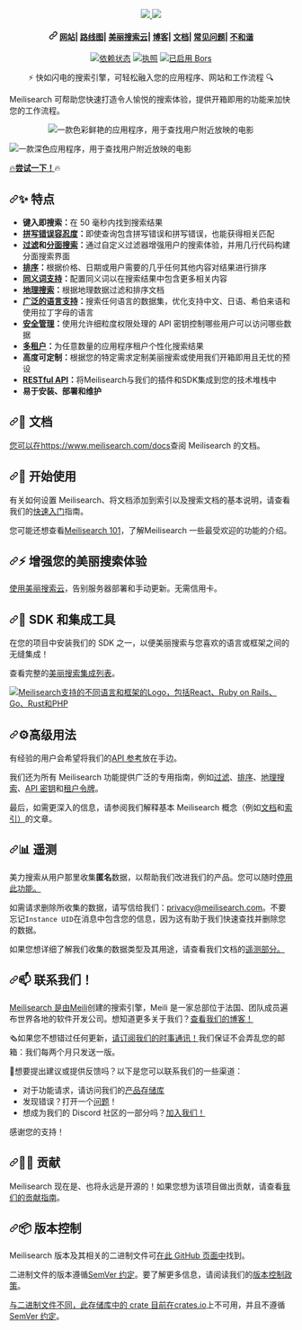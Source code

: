 <div class="Box-sc-g0xbh4-0 bJMeLZ js-snippet-clipboard-copy-unpositioned" data-hpc="true"><article class="markdown-body entry-content container-lg" itemprop="text"><p align="center" dir="auto">
  <a href="https://www.meilisearch.com/?utm_campaign=oss&amp;utm_source=github&amp;utm_medium=meilisearch&amp;utm_content=logo#gh-light-mode-only" rel="nofollow">
    <img src="/meilisearch/meilisearch/raw/main/assets/meilisearch-logo-light.svg?sanitize=true#gh-light-mode-only" style="max-width: 100%;">
  </a>
  <a href="https://www.meilisearch.com/?utm_campaign=oss&amp;utm_source=github&amp;utm_medium=meilisearch&amp;utm_content=logo#gh-dark-mode-only" rel="nofollow">
    <img src="/meilisearch/meilisearch/raw/main/assets/meilisearch-logo-dark.svg?sanitize=true#gh-dark-mode-only" style="max-width: 100%;">
  </a>
</p>
<h4 align="center" tabindex="-1" dir="auto"><a id="user-content---website---roadmap---meilisearch-cloud---blog---documentation---faq---discord" class="anchor" aria-hidden="true" tabindex="-1" href="#--website---roadmap---meilisearch-cloud---blog---documentation---faq---discord"><svg class="octicon octicon-link" viewBox="0 0 16 16" version="1.1" width="16" height="16" aria-hidden="true"><path d="m7.775 3.275 1.25-1.25a3.5 3.5 0 1 1 4.95 4.95l-2.5 2.5a3.5 3.5 0 0 1-4.95 0 .751.751 0 0 1 .018-1.042.751.751 0 0 1 1.042-.018 1.998 1.998 0 0 0 2.83 0l2.5-2.5a2.002 2.002 0 0 0-2.83-2.83l-1.25 1.25a.751.751 0 0 1-1.042-.018.751.751 0 0 1-.018-1.042Zm-4.69 9.64a1.998 1.998 0 0 0 2.83 0l1.25-1.25a.751.751 0 0 1 1.042.018.751.751 0 0 1 .018 1.042l-1.25 1.25a3.5 3.5 0 1 1-4.95-4.95l2.5-2.5a3.5 3.5 0 0 1 4.95 0 .751.751 0 0 1-.018 1.042.751.751 0 0 1-1.042.018 1.998 1.998 0 0 0-2.83 0l-2.5 2.5a1.998 1.998 0 0 0 0 2.83Z"></path></svg></a>
  <a href="https://www.meilisearch.com/?utm_campaign=oss&amp;utm_source=github&amp;utm_medium=meilisearch&amp;utm_content=nav" rel="nofollow"><font style="vertical-align: inherit;"><font style="vertical-align: inherit;">网站</font></font></a><font style="vertical-align: inherit;"><font style="vertical-align: inherit;">|
  </font></font><a href="https://roadmap.meilisearch.com/tabs/1-under-consideration" rel="nofollow"><font style="vertical-align: inherit;"><font style="vertical-align: inherit;">路线图</font></font></a><font style="vertical-align: inherit;"><font style="vertical-align: inherit;">|
  </font></font><a href="https://www.meilisearch.com/pricing?utm_campaign=oss&amp;utm_source=github&amp;utm_medium=meilisearch&amp;utm_content=nav" rel="nofollow"><font style="vertical-align: inherit;"><font style="vertical-align: inherit;">美丽搜索云</font></font></a><font style="vertical-align: inherit;"><font style="vertical-align: inherit;">|
  </font></font><a href="https://blog.meilisearch.com/?utm_campaign=oss&amp;utm_source=github&amp;utm_medium=meilisearch&amp;utm_content=nav" rel="nofollow"><font style="vertical-align: inherit;"><font style="vertical-align: inherit;">博客</font></font></a><font style="vertical-align: inherit;"><font style="vertical-align: inherit;">|
  </font></font><a href="https://www.meilisearch.com/docs?utm_campaign=oss&amp;utm_source=github&amp;utm_medium=meilisearch&amp;utm_content=nav" rel="nofollow"><font style="vertical-align: inherit;"><font style="vertical-align: inherit;">文档</font></font></a><font style="vertical-align: inherit;"><font style="vertical-align: inherit;">|
  </font></font><a href="https://www.meilisearch.com/docs/faq?utm_campaign=oss&amp;utm_source=github&amp;utm_medium=meilisearch&amp;utm_content=nav" rel="nofollow"><font style="vertical-align: inherit;"><font style="vertical-align: inherit;">常见问题</font></font></a><font style="vertical-align: inherit;"><font style="vertical-align: inherit;">|
  </font></font><a href="https://discord.meilisearch.com/?utm_campaign=oss&amp;utm_source=github&amp;utm_medium=meilisearch&amp;utm_content=nav" rel="nofollow"><font style="vertical-align: inherit;"><font style="vertical-align: inherit;">不和谐</font></font></a>
</h4>
<p align="center" dir="auto">
  <a href="https://deps.rs/repo/github/meilisearch/meilisearch" rel="nofollow"><img src="https://camo.githubusercontent.com/b6f7e6c1c2ccb83aab985d06d31db2c45f0e588198d93ad5a961fecb22c59f94/68747470733a2f2f646570732e72732f7265706f2f6769746875622f6d65696c697365617263682f6d65696c697365617263682f7374617475732e737667" alt="依赖状态" data-canonical-src="https://deps.rs/repo/github/meilisearch/meilisearch/status.svg" style="max-width: 100%;"></a>
  <a href="https://github.com/meilisearch/meilisearch/blob/main/LICENSE"><img src="https://camo.githubusercontent.com/0c3877790226345702a26996c3370b71073639ee9368116aa1b2b03a7497ca11/68747470733a2f2f696d672e736869656c64732e696f2f62616467652f6c6963656e73652d4d49542d696e666f726d6174696f6e616c" alt="执照" data-canonical-src="https://img.shields.io/badge/license-MIT-informational" style="max-width: 100%;"></a>
  <a href="https://ms-bors.herokuapp.com/repositories/52" rel="nofollow"><img src="https://camo.githubusercontent.com/6bfc981abf563d06f9eedaddba6282633273b2804cb7a70bf8db8a7ac404088b/68747470733a2f2f626f72732e746563682f696d616765732f62616467655f736d616c6c2e737667" alt="已启用 Bors" data-canonical-src="https://bors.tech/images/badge_small.svg" style="max-width: 100%;"></a>
</p>
<p align="center" dir="auto"><font style="vertical-align: inherit;"><font style="vertical-align: inherit;">⚡ 快如闪电的搜索引擎，可轻松融入您的应用程序、网站和工作流程 🔍</font></font></p>
<p dir="auto"><font style="vertical-align: inherit;"><font style="vertical-align: inherit;">Meilisearch 可帮助您快速打造令人愉悦的搜索体验，提供开箱即用的功能来加快您的工作流程。</font></font></p>
<p align="center" name="user-content-demo" dir="auto">
  <animated-image data-catalyst=""><a href="https://where2watch.meilisearch.com/?utm_campaign=oss&amp;utm_source=github&amp;utm_medium=meilisearch&amp;utm_content=demo-gif#gh-light-mode-only" rel="nofollow" data-target="animated-image.originalLink">
    <img src="/meilisearch/meilisearch/raw/main/assets/demo-light.gif#gh-light-mode-only" alt="一款色彩鲜艳的应用程序，用于查找用户附近放映的电影" style="max-width: 100%; display: inline-block;" data-target="animated-image.originalImage">
  </a>
      <span class="AnimatedImagePlayer" data-target="animated-image.player" hidden="">
        <a data-target="animated-image.replacedLink" class="AnimatedImagePlayer-images" href="https://where2watch.meilisearch.com/?utm_campaign=oss&amp;utm_source=github&amp;utm_medium=meilisearch&amp;utm_content=demo-gif#gh-light-mode-only" target="_blank">
          
        
  <animated-image data-catalyst=""><a href="https://where2watch.meilisearch.com/?utm_campaign=oss&amp;utm_source=github&amp;utm_medium=meilisearch&amp;utm_content=demo-gif#gh-dark-mode-only" rel="nofollow" data-target="animated-image.originalLink">
    <img src="/meilisearch/meilisearch/raw/main/assets/demo-dark.gif#gh-dark-mode-only" alt="一款深色应用程序，用于查找用户附近放映的电影" style="max-width: 100%; display: inline-block;" data-target="animated-image.originalImage">
  </a>
      <span class="AnimatedImagePlayer" data-target="animated-image.player" hidden="">
        <a data-target="animated-image.replacedLink" class="AnimatedImagePlayer-images" href="https://where2watch.meilisearch.com/?utm_campaign=oss&amp;utm_source=github&amp;utm_medium=meilisearch&amp;utm_content=demo-gif#gh-dark-mode-only" target="_blank">
          
        
</p>
<p dir="auto"><font style="vertical-align: inherit;"><font style="vertical-align: inherit;">🔥</font></font><a href="https://where2watch.meilisearch.com/?utm_campaign=oss&amp;utm_source=github&amp;utm_medium=meilisearch&amp;utm_content=demo-link" rel="nofollow"><strong><font style="vertical-align: inherit;"><font style="vertical-align: inherit;">尝试一下！</font></font></strong></a><font style="vertical-align: inherit;"><font style="vertical-align: inherit;">🔥</font></font></p>
<h2 tabindex="-1" dir="auto"><a id="user-content--features" class="anchor" aria-hidden="true" tabindex="-1" href="#-features"><svg class="octicon octicon-link" viewBox="0 0 16 16" version="1.1" width="16" height="16" aria-hidden="true"><path d="m7.775 3.275 1.25-1.25a3.5 3.5 0 1 1 4.95 4.95l-2.5 2.5a3.5 3.5 0 0 1-4.95 0 .751.751 0 0 1 .018-1.042.751.751 0 0 1 1.042-.018 1.998 1.998 0 0 0 2.83 0l2.5-2.5a2.002 2.002 0 0 0-2.83-2.83l-1.25 1.25a.751.751 0 0 1-1.042-.018.751.751 0 0 1-.018-1.042Zm-4.69 9.64a1.998 1.998 0 0 0 2.83 0l1.25-1.25a.751.751 0 0 1 1.042.018.751.751 0 0 1 .018 1.042l-1.25 1.25a3.5 3.5 0 1 1-4.95-4.95l2.5-2.5a3.5 3.5 0 0 1 4.95 0 .751.751 0 0 1-.018 1.042.751.751 0 0 1-1.042.018 1.998 1.998 0 0 0-2.83 0l-2.5 2.5a1.998 1.998 0 0 0 0 2.83Z"></path></svg></a><font style="vertical-align: inherit;"><font style="vertical-align: inherit;">✨ 特点</font></font></h2>
<ul dir="auto">
<li><strong><font style="vertical-align: inherit;"><font style="vertical-align: inherit;">键入即搜索：</font></font></strong><font style="vertical-align: inherit;"><font style="vertical-align: inherit;">在 50 毫秒内找到搜索结果</font></font></li>
<li><strong><a href="https://www.meilisearch.com/docs/learn/getting_started/customizing_relevancy?utm_campaign=oss&amp;utm_source=github&amp;utm_medium=meilisearch&amp;utm_content=features#typo-tolerance" rel="nofollow"><font style="vertical-align: inherit;"><font style="vertical-align: inherit;">拼写错误容忍度</font></font></a><font style="vertical-align: inherit;"><font style="vertical-align: inherit;">：</font></font></strong><font style="vertical-align: inherit;"><font style="vertical-align: inherit;">即使查询包含拼写错误和拼写错误，也能获得相关匹配</font></font></li>
<li><strong><a href="https://www.meilisearch.com/docs/learn/fine_tuning_results/filtering?utm_campaign=oss&amp;utm_source=github&amp;utm_medium=meilisearch&amp;utm_content=features" rel="nofollow"><font style="vertical-align: inherit;"><font style="vertical-align: inherit;">过滤</font></font></a><font style="vertical-align: inherit;"><font style="vertical-align: inherit;">和</font></font><a href="https://www.meilisearch.com/docs/learn/fine_tuning_results/faceted_search?utm_campaign=oss&amp;utm_source=github&amp;utm_medium=meilisearch&amp;utm_content=features" rel="nofollow"><font style="vertical-align: inherit;"><font style="vertical-align: inherit;">分面搜索</font></font></a><font style="vertical-align: inherit;"><font style="vertical-align: inherit;">：</font></font></strong><font style="vertical-align: inherit;"><font style="vertical-align: inherit;">通过自定义过滤器增强用户的搜索体验，并用几行代码构建分面搜索界面</font></font></li>
<li><strong><a href="https://www.meilisearch.com/docs/learn/fine_tuning_results/sorting?utm_campaign=oss&amp;utm_source=github&amp;utm_medium=meilisearch&amp;utm_content=features" rel="nofollow"><font style="vertical-align: inherit;"><font style="vertical-align: inherit;">排序</font></font></a><font style="vertical-align: inherit;"><font style="vertical-align: inherit;">：</font></font></strong><font style="vertical-align: inherit;"><font style="vertical-align: inherit;">根据价格、日期或用户需要的几乎任何其他内容对结果进行排序</font></font></li>
<li><strong><a href="https://www.meilisearch.com/docs/learn/getting_started/customizing_relevancy?utm_campaign=oss&amp;utm_source=github&amp;utm_medium=meilisearch&amp;utm_content=features#synonyms" rel="nofollow"><font style="vertical-align: inherit;"><font style="vertical-align: inherit;">同义词支持</font></font></a><font style="vertical-align: inherit;"><font style="vertical-align: inherit;">：</font></font></strong><font style="vertical-align: inherit;"><font style="vertical-align: inherit;">配置同义词以在搜索结果中包含更多相关内容</font></font></li>
<li><strong><a href="https://www.meilisearch.com/docs/learn/fine_tuning_results/geosearch?utm_campaign=oss&amp;utm_source=github&amp;utm_medium=meilisearch&amp;utm_content=features" rel="nofollow"><font style="vertical-align: inherit;"><font style="vertical-align: inherit;">地理搜索</font></font></a><font style="vertical-align: inherit;"><font style="vertical-align: inherit;">：</font></font></strong><font style="vertical-align: inherit;"><font style="vertical-align: inherit;">根据地理数据过滤和排序文档</font></font></li>
<li><strong><a href="https://www.meilisearch.com/docs/learn/what_is_meilisearch/language?utm_campaign=oss&amp;utm_source=github&amp;utm_medium=meilisearch&amp;utm_content=features" rel="nofollow"><font style="vertical-align: inherit;"><font style="vertical-align: inherit;">广泛的语言支持</font></font></a><font style="vertical-align: inherit;"><font style="vertical-align: inherit;">：</font></font></strong><font style="vertical-align: inherit;"><font style="vertical-align: inherit;">搜索任何语言的数据集，优化支持中文、日语、希伯来语和使用拉丁字母的语言</font></font></li>
<li><strong><a href="https://www.meilisearch.com/docs/learn/security/master_api_keys?utm_campaign=oss&amp;utm_source=github&amp;utm_medium=meilisearch&amp;utm_content=features" rel="nofollow"><font style="vertical-align: inherit;"><font style="vertical-align: inherit;">安全管理</font></font></a><font style="vertical-align: inherit;"><font style="vertical-align: inherit;">：</font></font></strong><font style="vertical-align: inherit;"><font style="vertical-align: inherit;">使用允许细粒度权限处理的 API 密钥控制哪些用户可以访问哪些数据</font></font></li>
<li><strong><a href="https://www.meilisearch.com/docs/learn/security/tenant_tokens?utm_campaign=oss&amp;utm_source=github&amp;utm_medium=meilisearch&amp;utm_content=features" rel="nofollow"><font style="vertical-align: inherit;"><font style="vertical-align: inherit;">多租户</font></font></a><font style="vertical-align: inherit;"><font style="vertical-align: inherit;">：</font></font></strong><font style="vertical-align: inherit;"><font style="vertical-align: inherit;">为任意数量的应用程序租户个性化搜索结果</font></font></li>
<li><strong><font style="vertical-align: inherit;"><font style="vertical-align: inherit;">高度可定制：</font></font></strong><font style="vertical-align: inherit;"><font style="vertical-align: inherit;">根据您的特定需求定制美丽搜索或使用我们开箱即用且无忧的预设</font></font></li>
<li><strong><a href="https://www.meilisearch.com/docs/reference/api/overview?utm_campaign=oss&amp;utm_source=github&amp;utm_medium=meilisearch&amp;utm_content=features" rel="nofollow"><font style="vertical-align: inherit;"><font style="vertical-align: inherit;">RESTful API</font></font></a><font style="vertical-align: inherit;"><font style="vertical-align: inherit;">：</font></font></strong><font style="vertical-align: inherit;"><font style="vertical-align: inherit;">将Meilisearch与我们的插件和SDK集成到您的技术堆栈中</font></font></li>
<li><strong><font style="vertical-align: inherit;"><font style="vertical-align: inherit;">易于安装、部署和维护</font></font></strong></li>
</ul>
<h2 tabindex="-1" dir="auto"><a id="user-content--documentation" class="anchor" aria-hidden="true" tabindex="-1" href="#-documentation"><svg class="octicon octicon-link" viewBox="0 0 16 16" version="1.1" width="16" height="16" aria-hidden="true"><path d="m7.775 3.275 1.25-1.25a3.5 3.5 0 1 1 4.95 4.95l-2.5 2.5a3.5 3.5 0 0 1-4.95 0 .751.751 0 0 1 .018-1.042.751.751 0 0 1 1.042-.018 1.998 1.998 0 0 0 2.83 0l2.5-2.5a2.002 2.002 0 0 0-2.83-2.83l-1.25 1.25a.751.751 0 0 1-1.042-.018.751.751 0 0 1-.018-1.042Zm-4.69 9.64a1.998 1.998 0 0 0 2.83 0l1.25-1.25a.751.751 0 0 1 1.042.018.751.751 0 0 1 .018 1.042l-1.25 1.25a3.5 3.5 0 1 1-4.95-4.95l2.5-2.5a3.5 3.5 0 0 1 4.95 0 .751.751 0 0 1-.018 1.042.751.751 0 0 1-1.042.018 1.998 1.998 0 0 0-2.83 0l-2.5 2.5a1.998 1.998 0 0 0 0 2.83Z"></path></svg></a><font style="vertical-align: inherit;"><font style="vertical-align: inherit;">📖 文档</font></font></h2>
<p dir="auto"><font style="vertical-align: inherit;"></font><a href="https://www.meilisearch.com/docs/?utm_campaign=oss&amp;utm_source=github&amp;utm_medium=meilisearch&amp;utm_content=docs" rel="nofollow"><font style="vertical-align: inherit;"><font style="vertical-align: inherit;">您可以在https://www.meilisearch.com/docs</font></font></a><font style="vertical-align: inherit;"><font style="vertical-align: inherit;">查阅 Meil&ZeroWidthSpace;&ZeroWidthSpace;isearch 的文档</font><font style="vertical-align: inherit;">。</font></font></p>
<h2 tabindex="-1" dir="auto"><a id="user-content--getting-started" class="anchor" aria-hidden="true" tabindex="-1" href="#-getting-started"><svg class="octicon octicon-link" viewBox="0 0 16 16" version="1.1" width="16" height="16" aria-hidden="true"><path d="m7.775 3.275 1.25-1.25a3.5 3.5 0 1 1 4.95 4.95l-2.5 2.5a3.5 3.5 0 0 1-4.95 0 .751.751 0 0 1 .018-1.042.751.751 0 0 1 1.042-.018 1.998 1.998 0 0 0 2.83 0l2.5-2.5a2.002 2.002 0 0 0-2.83-2.83l-1.25 1.25a.751.751 0 0 1-1.042-.018.751.751 0 0 1-.018-1.042Zm-4.69 9.64a1.998 1.998 0 0 0 2.83 0l1.25-1.25a.751.751 0 0 1 1.042.018.751.751 0 0 1 .018 1.042l-1.25 1.25a3.5 3.5 0 1 1-4.95-4.95l2.5-2.5a3.5 3.5 0 0 1 4.95 0 .751.751 0 0 1-.018 1.042.751.751 0 0 1-1.042.018 1.998 1.998 0 0 0-2.83 0l-2.5 2.5a1.998 1.998 0 0 0 0 2.83Z"></path></svg></a><font style="vertical-align: inherit;"><font style="vertical-align: inherit;">🚀 开始使用</font></font></h2>
<p dir="auto"><font style="vertical-align: inherit;"><font style="vertical-align: inherit;">有关如何设置 Meil&ZeroWidthSpace;&ZeroWidthSpace;isearch、将文档添加到索引以及搜索文档的基本说明，请查看我们的</font></font><a href="https://www.meilisearch.com/docs/learn/getting_started/quick_start?utm_campaign=oss&amp;utm_source=github&amp;utm_medium=meilisearch&amp;utm_content=get-started" rel="nofollow"><font style="vertical-align: inherit;"><font style="vertical-align: inherit;">快速入门</font></font></a><font style="vertical-align: inherit;"><font style="vertical-align: inherit;">指南。</font></font></p>
<p dir="auto"><font style="vertical-align: inherit;"><font style="vertical-align: inherit;">您可能还想查看</font></font><a href="https://www.meilisearch.com/docs/learn/getting_started/filtering_and_sorting?utm_campaign=oss&amp;utm_source=github&amp;utm_medium=meilisearch&amp;utm_content=get-started" rel="nofollow"><font style="vertical-align: inherit;"><font style="vertical-align: inherit;">Meilisearch 101</font></font></a><font style="vertical-align: inherit;"><font style="vertical-align: inherit;">，了解Meilisearch 一些最受欢迎的功能的介绍。</font></font></p>
<h2 tabindex="-1" dir="auto"><a id="user-content--supercharge-your-meilisearch-experience" class="anchor" aria-hidden="true" tabindex="-1" href="#-supercharge-your-meilisearch-experience"><svg class="octicon octicon-link" viewBox="0 0 16 16" version="1.1" width="16" height="16" aria-hidden="true"><path d="m7.775 3.275 1.25-1.25a3.5 3.5 0 1 1 4.95 4.95l-2.5 2.5a3.5 3.5 0 0 1-4.95 0 .751.751 0 0 1 .018-1.042.751.751 0 0 1 1.042-.018 1.998 1.998 0 0 0 2.83 0l2.5-2.5a2.002 2.002 0 0 0-2.83-2.83l-1.25 1.25a.751.751 0 0 1-1.042-.018.751.751 0 0 1-.018-1.042Zm-4.69 9.64a1.998 1.998 0 0 0 2.83 0l1.25-1.25a.751.751 0 0 1 1.042.018.751.751 0 0 1 .018 1.042l-1.25 1.25a3.5 3.5 0 1 1-4.95-4.95l2.5-2.5a3.5 3.5 0 0 1 4.95 0 .751.751 0 0 1-.018 1.042.751.751 0 0 1-1.042.018 1.998 1.998 0 0 0-2.83 0l-2.5 2.5a1.998 1.998 0 0 0 0 2.83Z"></path></svg></a><font style="vertical-align: inherit;"><font style="vertical-align: inherit;">⚡ 增强您的美丽搜索体验</font></font></h2>
<p dir="auto"><font style="vertical-align: inherit;"></font><a href="https://www.meilisearch.com/cloud?utm_campaign=oss&amp;utm_source=github&amp;utm_medium=meilisearch" rel="nofollow"><font style="vertical-align: inherit;"><font style="vertical-align: inherit;">使用美丽搜索云</font></font></a><font style="vertical-align: inherit;"><font style="vertical-align: inherit;">，告别服务器部署和手动更新</font><font style="vertical-align: inherit;">。</font><font style="vertical-align: inherit;">无需信用卡。</font></font></p>
<h2 tabindex="-1" dir="auto"><a id="user-content--sdks--integration-tools" class="anchor" aria-hidden="true" tabindex="-1" href="#-sdks--integration-tools"><svg class="octicon octicon-link" viewBox="0 0 16 16" version="1.1" width="16" height="16" aria-hidden="true"><path d="m7.775 3.275 1.25-1.25a3.5 3.5 0 1 1 4.95 4.95l-2.5 2.5a3.5 3.5 0 0 1-4.95 0 .751.751 0 0 1 .018-1.042.751.751 0 0 1 1.042-.018 1.998 1.998 0 0 0 2.83 0l2.5-2.5a2.002 2.002 0 0 0-2.83-2.83l-1.25 1.25a.751.751 0 0 1-1.042-.018.751.751 0 0 1-.018-1.042Zm-4.69 9.64a1.998 1.998 0 0 0 2.83 0l1.25-1.25a.751.751 0 0 1 1.042.018.751.751 0 0 1 .018 1.042l-1.25 1.25a3.5 3.5 0 1 1-4.95-4.95l2.5-2.5a3.5 3.5 0 0 1 4.95 0 .751.751 0 0 1-.018 1.042.751.751 0 0 1-1.042.018 1.998 1.998 0 0 0-2.83 0l-2.5 2.5a1.998 1.998 0 0 0 0 2.83Z"></path></svg></a><font style="vertical-align: inherit;"><font style="vertical-align: inherit;">🧰 SDK 和集成工具</font></font></h2>
<p dir="auto"><font style="vertical-align: inherit;"><font style="vertical-align: inherit;">在您的项目中安装我们的 SDK 之一，以便美丽搜索与您喜欢的语言或框架之间的无缝集成！</font></font></p>
<p dir="auto"><font style="vertical-align: inherit;"><font style="vertical-align: inherit;">查看完整的</font></font><a href="https://www.meilisearch.com/docs/learn/what_is_meilisearch/sdks?utm_campaign=oss&amp;utm_source=github&amp;utm_medium=meilisearch&amp;utm_content=sdks-link" rel="nofollow"><font style="vertical-align: inherit;"><font style="vertical-align: inherit;">美丽搜索集成列表</font></font></a><font style="vertical-align: inherit;"><font style="vertical-align: inherit;">。</font></font></p>
<p dir="auto"><a href="https://www.meilisearch.com/docs/learn/what_is_meilisearch/sdks?utm_campaign=oss&amp;utm_source=github&amp;utm_medium=meilisearch&amp;utm_content=sdks-logos" rel="nofollow"><img src="/meilisearch/meilisearch/raw/main/assets/integrations.png" alt="Meilisearch支持的不同语言和框架的Logo，包括React、Ruby on Rails、Go、Rust和PHP" style="max-width: 100%;"></a></p>
<h2 tabindex="-1" dir="auto"><a id="user-content-️-advanced-usage" class="anchor" aria-hidden="true" tabindex="-1" href="#️-advanced-usage"><svg class="octicon octicon-link" viewBox="0 0 16 16" version="1.1" width="16" height="16" aria-hidden="true"><path d="m7.775 3.275 1.25-1.25a3.5 3.5 0 1 1 4.95 4.95l-2.5 2.5a3.5 3.5 0 0 1-4.95 0 .751.751 0 0 1 .018-1.042.751.751 0 0 1 1.042-.018 1.998 1.998 0 0 0 2.83 0l2.5-2.5a2.002 2.002 0 0 0-2.83-2.83l-1.25 1.25a.751.751 0 0 1-1.042-.018.751.751 0 0 1-.018-1.042Zm-4.69 9.64a1.998 1.998 0 0 0 2.83 0l1.25-1.25a.751.751 0 0 1 1.042.018.751.751 0 0 1 .018 1.042l-1.25 1.25a3.5 3.5 0 1 1-4.95-4.95l2.5-2.5a3.5 3.5 0 0 1 4.95 0 .751.751 0 0 1-.018 1.042.751.751 0 0 1-1.042.018 1.998 1.998 0 0 0-2.83 0l-2.5 2.5a1.998 1.998 0 0 0 0 2.83Z"></path></svg></a><font style="vertical-align: inherit;"><font style="vertical-align: inherit;">⚙️高级用法</font></font></h2>
<p dir="auto"><font style="vertical-align: inherit;"><font style="vertical-align: inherit;">有经验的用户会希望将我们的</font></font><a href="https://www.meilisearch.com/docs/reference/api/overview?utm_campaign=oss&amp;utm_source=github&amp;utm_medium=meilisearch&amp;utm_content=advanced" rel="nofollow"><font style="vertical-align: inherit;"><font style="vertical-align: inherit;">API 参考</font></font></a><font style="vertical-align: inherit;"><font style="vertical-align: inherit;">放在手边。</font></font></p>
<p dir="auto"><font style="vertical-align: inherit;"><font style="vertical-align: inherit;">我们还为所有 Meil&ZeroWidthSpace;&ZeroWidthSpace;isearch 功能提供广泛的专用指南，例如</font></font><a href="https://www.meilisearch.com/docs/learn/fine_tuning_results/filtering?utm_campaign=oss&amp;utm_source=github&amp;utm_medium=meilisearch&amp;utm_content=advanced" rel="nofollow"><font style="vertical-align: inherit;"><font style="vertical-align: inherit;">过滤</font></font></a><font style="vertical-align: inherit;"><font style="vertical-align: inherit;">、</font></font><a href="https://www.meilisearch.com/docs/learn/fine_tuning_results/sorting?utm_campaign=oss&amp;utm_source=github&amp;utm_medium=meilisearch&amp;utm_content=advanced" rel="nofollow"><font style="vertical-align: inherit;"><font style="vertical-align: inherit;">排序</font></font></a><font style="vertical-align: inherit;"><font style="vertical-align: inherit;">、</font></font><a href="https://www.meilisearch.com/docs/learn/fine_tuning_results/geosearch?utm_campaign=oss&amp;utm_source=github&amp;utm_medium=meilisearch&amp;utm_content=advanced" rel="nofollow"><font style="vertical-align: inherit;"><font style="vertical-align: inherit;">地理搜索</font></font></a><font style="vertical-align: inherit;"><font style="vertical-align: inherit;">、</font></font><a href="https://www.meilisearch.com/docs/learn/security/master_api_keys?utm_campaign=oss&amp;utm_source=github&amp;utm_medium=meilisearch&amp;utm_content=advanced" rel="nofollow"><font style="vertical-align: inherit;"><font style="vertical-align: inherit;">API 密钥</font></font></a><font style="vertical-align: inherit;"><font style="vertical-align: inherit;">和</font></font><a href="https://www.meilisearch.com/docs/learn/security/tenant_tokens?utm_campaign=oss&amp;utm_source=github&amp;utm_medium=meilisearch&amp;utm_content=advanced" rel="nofollow"><font style="vertical-align: inherit;"><font style="vertical-align: inherit;">租户令牌</font></font></a><font style="vertical-align: inherit;"><font style="vertical-align: inherit;">。</font></font></p>
<p dir="auto"><font style="vertical-align: inherit;"><font style="vertical-align: inherit;">最后，如需更深入的信息，请参阅我们解释基本 Meil&ZeroWidthSpace;&ZeroWidthSpace;isearch 概念（例如</font></font><a href="https://www.meilisearch.com/docs/learn/core_concepts/documents?utm_campaign=oss&amp;utm_source=github&amp;utm_medium=meilisearch&amp;utm_content=advanced" rel="nofollow"><font style="vertical-align: inherit;"><font style="vertical-align: inherit;">文档</font></font></a><font style="vertical-align: inherit;"><font style="vertical-align: inherit;">和</font></font><a href="https://www.meilisearch.com/docs/learn/core_concepts/indexes?utm_campaign=oss&amp;utm_source=github&amp;utm_medium=meilisearch&amp;utm_content=advanced" rel="nofollow"><font style="vertical-align: inherit;"><font style="vertical-align: inherit;">索引）</font></font></a><font style="vertical-align: inherit;"><font style="vertical-align: inherit;">的文章。</font></font></p>
<h2 tabindex="-1" dir="auto"><a id="user-content--telemetry" class="anchor" aria-hidden="true" tabindex="-1" href="#-telemetry"><svg class="octicon octicon-link" viewBox="0 0 16 16" version="1.1" width="16" height="16" aria-hidden="true"><path d="m7.775 3.275 1.25-1.25a3.5 3.5 0 1 1 4.95 4.95l-2.5 2.5a3.5 3.5 0 0 1-4.95 0 .751.751 0 0 1 .018-1.042.751.751 0 0 1 1.042-.018 1.998 1.998 0 0 0 2.83 0l2.5-2.5a2.002 2.002 0 0 0-2.83-2.83l-1.25 1.25a.751.751 0 0 1-1.042-.018.751.751 0 0 1-.018-1.042Zm-4.69 9.64a1.998 1.998 0 0 0 2.83 0l1.25-1.25a.751.751 0 0 1 1.042.018.751.751 0 0 1 .018 1.042l-1.25 1.25a3.5 3.5 0 1 1-4.95-4.95l2.5-2.5a3.5 3.5 0 0 1 4.95 0 .751.751 0 0 1-.018 1.042.751.751 0 0 1-1.042.018 1.998 1.998 0 0 0-2.83 0l-2.5 2.5a1.998 1.998 0 0 0 0 2.83Z"></path></svg></a><font style="vertical-align: inherit;"><font style="vertical-align: inherit;">📊 遥测</font></font></h2>
<p dir="auto"><font style="vertical-align: inherit;"><font style="vertical-align: inherit;">美力搜索从用户那里收集</font></font><strong><font style="vertical-align: inherit;"><font style="vertical-align: inherit;">匿名</font></font></strong><font style="vertical-align: inherit;"><font style="vertical-align: inherit;">数据，以帮助我们改进我们的产品。</font><font style="vertical-align: inherit;">您可以</font><font style="vertical-align: inherit;">随时</font></font><a href="https://www.meilisearch.com/docs/learn/what_is_meilisearch/telemetry?utm_campaign=oss&amp;utm_source=github&amp;utm_medium=meilisearch&amp;utm_content=telemetry#how-to-disable-data-collection" rel="nofollow"><font style="vertical-align: inherit;"><font style="vertical-align: inherit;">停用此功能。</font></font></a><font style="vertical-align: inherit;"></font></p>
<p dir="auto"><font style="vertical-align: inherit;"><font style="vertical-align: inherit;">如需请求删除所收集的数据，请写信给我们：</font></font><a href="mailto:privacy@meilisearch.com"><font style="vertical-align: inherit;"><font style="vertical-align: inherit;">privacy@meilisearch.com</font></font></a><font style="vertical-align: inherit;"><font style="vertical-align: inherit;">。</font><font style="vertical-align: inherit;">不要忘记</font></font><code>Instance UID</code><font style="vertical-align: inherit;"><font style="vertical-align: inherit;">在消息中包含您的信息，因为这有助于我们快速查找并删除您的数据。</font></font></p>
<p dir="auto"><font style="vertical-align: inherit;"><font style="vertical-align: inherit;">如果您想详细了解我们收集的数据类型及其用途，请查看</font><font style="vertical-align: inherit;">我们文档的</font></font><a href="https://www.meilisearch.com/docs/learn/what_is_meilisearch/telemetry?utm_campaign=oss&amp;utm_source=github&amp;utm_medium=meilisearch&amp;utm_content=telemetry#how-to-disable-data-collection" rel="nofollow"><font style="vertical-align: inherit;"><font style="vertical-align: inherit;">遥测部分。</font></font></a><font style="vertical-align: inherit;"></font></p>
<h2 tabindex="-1" dir="auto"><a id="user-content--get-in-touch" class="anchor" aria-hidden="true" tabindex="-1" href="#-get-in-touch"><svg class="octicon octicon-link" viewBox="0 0 16 16" version="1.1" width="16" height="16" aria-hidden="true"><path d="m7.775 3.275 1.25-1.25a3.5 3.5 0 1 1 4.95 4.95l-2.5 2.5a3.5 3.5 0 0 1-4.95 0 .751.751 0 0 1 .018-1.042.751.751 0 0 1 1.042-.018 1.998 1.998 0 0 0 2.83 0l2.5-2.5a2.002 2.002 0 0 0-2.83-2.83l-1.25 1.25a.751.751 0 0 1-1.042-.018.751.751 0 0 1-.018-1.042Zm-4.69 9.64a1.998 1.998 0 0 0 2.83 0l1.25-1.25a.751.751 0 0 1 1.042.018.751.751 0 0 1 .018 1.042l-1.25 1.25a3.5 3.5 0 1 1-4.95-4.95l2.5-2.5a3.5 3.5 0 0 1 4.95 0 .751.751 0 0 1-.018 1.042.751.751 0 0 1-1.042.018 1.998 1.998 0 0 0-2.83 0l-2.5 2.5a1.998 1.998 0 0 0 0 2.83Z"></path></svg></a><font style="vertical-align: inherit;"><font style="vertical-align: inherit;">📫 联系我们！</font></font></h2>
<p dir="auto"><font style="vertical-align: inherit;"></font><a href="https://www.welcometothejungle.com/en/companies/meilisearch" rel="nofollow"><font style="vertical-align: inherit;"><font style="vertical-align: inherit;">Meilisearch 是由Meili</font></font></a><font style="vertical-align: inherit;"><font style="vertical-align: inherit;">创建的搜索引擎</font><font style="vertical-align: inherit;">，Meili 是一家总部位于法国、团队成员遍布世界各地的软件开发公司。</font><font style="vertical-align: inherit;">想知道更多关于我们？</font></font><a href="https://blog.meilisearch.com/?utm_campaign=oss&amp;utm_source=github&amp;utm_medium=meilisearch&amp;utm_content=contact" rel="nofollow"><font style="vertical-align: inherit;"><font style="vertical-align: inherit;">查看我们的博客！</font></font></a></p>
<p dir="auto"><font style="vertical-align: inherit;"><font style="vertical-align: inherit;">🗞</font><font style="vertical-align: inherit;">如果您不想错过任何更新，</font></font><a href="https://meilisearch.us2.list-manage.com/subscribe?u=27870f7b71c908a8b359599fb&amp;id=79582d828e" rel="nofollow"><font style="vertical-align: inherit;"><font style="vertical-align: inherit;">请订阅我们的时事通讯！</font></font></a><font style="vertical-align: inherit;"><font style="vertical-align: inherit;">我们保证不会弄乱您的邮箱：我们每两个月只发送一版。</font></font></p>
<p dir="auto"><font style="vertical-align: inherit;"><font style="vertical-align: inherit;">💌想要提出建议或提供反馈吗？</font><font style="vertical-align: inherit;">以下是您可以联系我们的一些渠道：</font></font></p>
<ul dir="auto">
<li><font style="vertical-align: inherit;"><font style="vertical-align: inherit;">对于功能请求，请访问我们的</font></font><a href="https://github.com/meilisearch/product/discussions"><font style="vertical-align: inherit;"><font style="vertical-align: inherit;">产品存储库</font></font></a></li>
<li><font style="vertical-align: inherit;"><font style="vertical-align: inherit;">发现错误？</font><font style="vertical-align: inherit;">打开一个</font></font><a href="https://github.com/meilisearch/meilisearch/issues"><font style="vertical-align: inherit;"><font style="vertical-align: inherit;">问题</font></font></a><font style="vertical-align: inherit;"><font style="vertical-align: inherit;">！</font></font></li>
<li><font style="vertical-align: inherit;"><font style="vertical-align: inherit;">想成为我们的 Discord 社区的一部分吗？</font></font><a href="https://discord.gg/meilisearch" rel="nofollow"><font style="vertical-align: inherit;"><font style="vertical-align: inherit;">加入我们！</font></font></a></li>
</ul>
<p dir="auto"><font style="vertical-align: inherit;"><font style="vertical-align: inherit;">感谢您的支持！</font></font></p>
<h2 tabindex="-1" dir="auto"><a id="user-content--contributing" class="anchor" aria-hidden="true" tabindex="-1" href="#-contributing"><svg class="octicon octicon-link" viewBox="0 0 16 16" version="1.1" width="16" height="16" aria-hidden="true"><path d="m7.775 3.275 1.25-1.25a3.5 3.5 0 1 1 4.95 4.95l-2.5 2.5a3.5 3.5 0 0 1-4.95 0 .751.751 0 0 1 .018-1.042.751.751 0 0 1 1.042-.018 1.998 1.998 0 0 0 2.83 0l2.5-2.5a2.002 2.002 0 0 0-2.83-2.83l-1.25 1.25a.751.751 0 0 1-1.042-.018.751.751 0 0 1-.018-1.042Zm-4.69 9.64a1.998 1.998 0 0 0 2.83 0l1.25-1.25a.751.751 0 0 1 1.042.018.751.751 0 0 1 .018 1.042l-1.25 1.25a3.5 3.5 0 1 1-4.95-4.95l2.5-2.5a3.5 3.5 0 0 1 4.95 0 .751.751 0 0 1-.018 1.042.751.751 0 0 1-1.042.018 1.998 1.998 0 0 0-2.83 0l-2.5 2.5a1.998 1.998 0 0 0 0 2.83Z"></path></svg></a><font style="vertical-align: inherit;"><font style="vertical-align: inherit;">👩&zwj;💻 贡献</font></font></h2>
<p dir="auto"><font style="vertical-align: inherit;"><font style="vertical-align: inherit;">Meilisearch 现在是、也将永远是开源的！</font><font style="vertical-align: inherit;">如果您想为该项目做出贡献，请查看</font></font><a href="/meilisearch/meilisearch/blob/main/CONTRIBUTING.md"><font style="vertical-align: inherit;"><font style="vertical-align: inherit;">我们的贡献指南</font></font></a><font style="vertical-align: inherit;"><font style="vertical-align: inherit;">。</font></font></p>
<h2 tabindex="-1" dir="auto"><a id="user-content--versioning" class="anchor" aria-hidden="true" tabindex="-1" href="#-versioning"><svg class="octicon octicon-link" viewBox="0 0 16 16" version="1.1" width="16" height="16" aria-hidden="true"><path d="m7.775 3.275 1.25-1.25a3.5 3.5 0 1 1 4.95 4.95l-2.5 2.5a3.5 3.5 0 0 1-4.95 0 .751.751 0 0 1 .018-1.042.751.751 0 0 1 1.042-.018 1.998 1.998 0 0 0 2.83 0l2.5-2.5a2.002 2.002 0 0 0-2.83-2.83l-1.25 1.25a.751.751 0 0 1-1.042-.018.751.751 0 0 1-.018-1.042Zm-4.69 9.64a1.998 1.998 0 0 0 2.83 0l1.25-1.25a.751.751 0 0 1 1.042.018.751.751 0 0 1 .018 1.042l-1.25 1.25a3.5 3.5 0 1 1-4.95-4.95l2.5-2.5a3.5 3.5 0 0 1 4.95 0 .751.751 0 0 1-.018 1.042.751.751 0 0 1-1.042.018 1.998 1.998 0 0 0-2.83 0l-2.5 2.5a1.998 1.998 0 0 0 0 2.83Z"></path></svg></a><font style="vertical-align: inherit;"><font style="vertical-align: inherit;">📦 版本控制</font></font></h2>
<p dir="auto"><font style="vertical-align: inherit;"><font style="vertical-align: inherit;">Meilisearch 版本及其相关的二进制文件可</font></font><a href="https://github.com/meilisearch/meilisearch/releases"><font style="vertical-align: inherit;"><font style="vertical-align: inherit;">在此 GitHub 页面中</font></font></a><font style="vertical-align: inherit;"><font style="vertical-align: inherit;">找到。</font></font></p>
<p dir="auto"><font style="vertical-align: inherit;"><font style="vertical-align: inherit;">二进制文件的版本遵循</font></font><a href="https://semver.org/" rel="nofollow"><font style="vertical-align: inherit;"><font style="vertical-align: inherit;">SemVer 约定</font></font></a><font style="vertical-align: inherit;"><font style="vertical-align: inherit;">。</font><font style="vertical-align: inherit;">要了解更多信息，请阅读我们的</font></font><a href="https://github.com/meilisearch/engine-team/blob/main/resources/versioning-policy.md"><font style="vertical-align: inherit;"><font style="vertical-align: inherit;">版本控制政策</font></font></a><font style="vertical-align: inherit;"><font style="vertical-align: inherit;">。</font></font></p>
<p dir="auto"><font style="vertical-align: inherit;"></font><a href="https://crates.io/" rel="nofollow"><font style="vertical-align: inherit;"><font style="vertical-align: inherit;">与二进制文件不同，此存储库中的 crate 目前在crates.io</font></font></a><font style="vertical-align: inherit;"><font style="vertical-align: inherit;">上不可用</font><font style="vertical-align: inherit;">，并且不遵循</font></font><a href="https://semver.org" rel="nofollow"><font style="vertical-align: inherit;"><font style="vertical-align: inherit;">SemVer 约定</font></font></a><font style="vertical-align: inherit;"><font style="vertical-align: inherit;">。</font></font></p>
</article></div>

